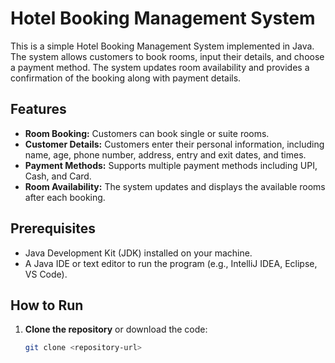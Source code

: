 # Hotel Booking Management System

This is a simple Hotel Booking Management System implemented in Java. The system allows customers to book rooms, input their details, and choose a payment method. The system updates room availability and provides a confirmation of the booking along with payment details.

## Features

- **Room Booking:** Customers can book single or suite rooms.
- **Customer Details:** Customers enter their personal information, including name, age, phone number, address, entry and exit dates, and times.
- **Payment Methods:** Supports multiple payment methods including UPI, Cash, and Card.
- **Room Availability:** The system updates and displays the available rooms after each booking.

## Prerequisites

- Java Development Kit (JDK) installed on your machine.
- A Java IDE or text editor to run the program (e.g., IntelliJ IDEA, Eclipse, VS Code).

## How to Run

1. **Clone the repository** or download the code:
   ```bash
   git clone <repository-url>
